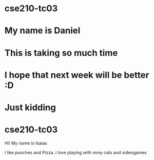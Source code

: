 
# cse210-tc03
# My name is Daniel
# This is taking so much time
# I hope that next week will be better :D
# Just kidding
# cse210-tc03 ##

Hi! My name is Isaias

I like punches and Pizza. i love playing with mmy cats and videogames

